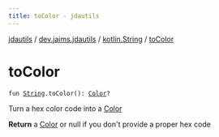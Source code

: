 ```yaml
---
title: toColor - jdautils
---
```


[jdautils](../../index.html) / [dev.jaims.jdautils](../index.html) / [kotlin.String](index.html) / [toColor](./to-color.html)

# toColor

`fun `[`String`](https://kotlinlang.org/api/latest/jvm/stdlib/kotlin/-string/index.html)`.toColor(): `[`Color`](https://docs.oracle.com/javase/6/docs/api/java/awt/Color.html)`?`

Turn a hex color code into a [Color](https://docs.oracle.com/javase/6/docs/api/java/awt/Color.html)

**Return**
a [Color](https://docs.oracle.com/javase/6/docs/api/java/awt/Color.html) or null if you don't provide a proper hex code

